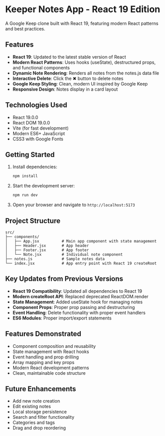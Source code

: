 # Keeper Notes App - React 19 Edition

A Google Keep clone built with React 19, featuring modern React patterns and best practices.

## Features

- **React 19**: Updated to the latest stable version of React
- **Modern React Patterns**: Uses hooks (useState), destructured props, and functional components
- **Dynamic Note Rendering**: Renders all notes from the notes.js data file
- **Interactive Delete**: Click the ✖ button to delete notes
- **Google Keep Styling**: Clean, modern UI inspired by Google Keep
- **Responsive Design**: Notes display in a card layout

## Technologies Used

- React 19.0.0
- React DOM 19.0.0
- Vite (for fast development)
- Modern ES6+ JavaScript
- CSS3 with Google Fonts

## Getting Started

1. Install dependencies:
   ```bash
   npm install
   ```

2. Start the development server:
   ```bash
   npm run dev
   ```

3. Open your browser and navigate to `http://localhost:5173`

## Project Structure

```
src/
├── components/
│   ├── App.jsx          # Main app component with state management
│   ├── Header.jsx       # App header
│   ├── Footer.jsx       # App footer
│   └── Note.jsx         # Individual note component
├── notes.js             # Sample notes data
└── index.jsx            # App entry point with React 19 createRoot
```

## Key Updates from Previous Versions

- **React 19 Compatibility**: Updated all dependencies to React 19
- **Modern createRoot API**: Replaced deprecated ReactDOM.render
- **State Management**: Added useState hook for managing notes
- **Component Props**: Proper prop passing and destructuring
- **Event Handling**: Delete functionality with proper event handlers
- **ES6 Modules**: Proper import/export statements

## Features Demonstrated

- Component composition and reusability
- State management with React hooks
- Event handling and prop drilling
- Array mapping and key props
- Modern React development patterns
- Clean, maintainable code structure

## Future Enhancements

- Add new note creation
- Edit existing notes
- Local storage persistence
- Search and filter functionality
- Categories and tags
- Drag and drop reordering 